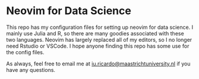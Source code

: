 # Neovim for Data Science

This repo has my configuration files for setting up neovim for data science. 
I mainly use Julia and R, so there are many goodies associated with these two languages.
Neovim has largely replaced all of my editors, so I no longer need Rstudio or VSCode.
I hope anyone finding this repo has some use for the config files.

As always, feel free to email me at iu.ricardo@maastrichtuniversity.nl if you have any questions.
